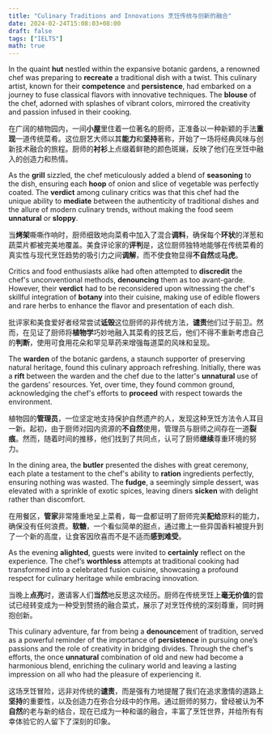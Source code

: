 ```yaml
---
title: "Culinary Traditions and Innovations 烹饪传统与创新的融合"
date: 2024-02-24T15:08:03+08:00
draft: false
tags: ["IELTS"]
math: true
---
```


In the quaint **hut** nestled within the expansive botanic gardens, a renowned chef was preparing to **recreate** a traditional dish with a twist. This culinary artist, known for their **competence** and **persistence**, had embarked on a journey to fuse classical flavors with innovative techniques. The **blouse** of the chef, adorned with splashes of vibrant colors, mirrored the creativity and passion infused in their cooking.

在广阔的植物园内，一间**小屋**里住着一位著名的厨师，正准备以一种新颖的手法**重现**一道传统菜肴。这位厨艺大师以其**能力**和**坚持**著称，开始了一场将经典风味与创新技术融合的旅程。厨师的**衬衫**上点缀着鲜艳的颜色斑斓，反映了他们在烹饪中融入的创造力和热情。

As the **grill** sizzled, the chef meticulously added a blend of **seasoning** to the dish, ensuring each **hoop** of onion and slice of vegetable was perfectly coated. The **verdict** among culinary critics was that this chef had the unique ability to **mediate** between the authenticity of traditional dishes and the allure of modern culinary trends, without making the food seem **unnatural** or **sloppy**.

当**烤架**嘶嘶作响时，厨师细致地向菜肴中加入了混合**调料**，确保每个**环状**的洋葱和蔬菜片都被完美地覆盖。美食评论家的**评判**是，这位厨师独特地能够在传统菜肴的真实性与现代烹饪趋势的吸引力之间**调解**，而不使食物显得**不自然**或**马虎**。

Critics and food enthusiasts alike had often attempted to **discredit** the chef's unconventional methods, **denouncing** them as too avant-garde. However, their **verdict** had to be reconsidered upon witnessing the chef's skillful integration of **botany** into their cuisine, making use of edible flowers and rare herbs to enhance the flavor and presentation of each dish.

批评家和美食爱好者经常尝试**诋毁**这位厨师的非传统方法，**谴责**他们过于前卫。然而，在见证了厨师将**植物学**巧妙地融入其菜肴的技艺后，他们不得不重新考虑自己的**判断**，使用可食用花朵和罕见草药来增强每道菜的风味和呈现。

The **warden** of the botanic gardens, a staunch supporter of preserving natural heritage, found this culinary approach refreshing. Initially, there was a **rift** between the warden and the chef due to the latter's **unnatural** use of the gardens' resources. Yet, over time, they found common ground, acknowledging the chef's efforts to **proceed** with respect towards the environment.

植物园的**管理员**，一位坚定地支持保护自然遗产的人，发现这种烹饪方法令人耳目一新。起初，由于厨师对园内资源的**不自然**使用，管理员与厨师之间存在一道**裂痕**。然而，随着时间的推移，他们找到了共同点，认可了厨师**继续**尊重环境的努力。

In the dining area, the **butler** presented the dishes with great ceremony, each plate a testament to the chef's ability to **ration** ingredients perfectly, ensuring nothing was wasted. The **fudge**, a seemingly simple dessert, was elevated with a sprinkle of exotic spices, leaving diners **sicken** with delight rather than discomfort.

在用餐区，**管家**非常隆重地呈上菜肴，每一盘都证明了厨师完美**配给**原料的能力，确保没有任何浪费。**软糖**，一个看似简单的甜点，通过撒上一些异国香料被提升到了一个新的高度，让食客因欣喜而不是不适而**感到难受**。

As the evening **alighted**, guests were invited to **certainly** reflect on the experience. The chef’s **worthless** attempts at traditional cooking had transformed into a celebrated fusion cuisine, showcasing a profound respect for culinary heritage while embracing innovation.

当晚上**点亮**时，邀请客人们**当然**地反思这次经历。厨师在传统烹饪上**毫无价值**的尝试已经转变成为一种受到赞扬的融合菜式，展示了对烹饪传统的深刻尊重，同时拥抱创新。

This culinary adventure, far from being a **denounce**ment of tradition, served as a powerful reminder of the importance of **persistence** in pursuing one’s passions and the role of creativity in bridging divides. Through the chef's efforts, the once **unnatural** combination of old and new had become a harmonious blend, enriching the culinary world and leaving a lasting impression on all who had the pleasure of experiencing it.

这场烹饪冒险，远非对传统的**谴责**，而是强有力地提醒了我们在追求激情的道路上**坚持**的重要性，以及创造力在弥合分歧中的作用。通过厨师的努力，曾经被认为**不自然**的老与新的结合，现在已成为一种和谐的融合，丰富了烹饪世界，并给所有有幸体验它的人留下了深刻的印象。
